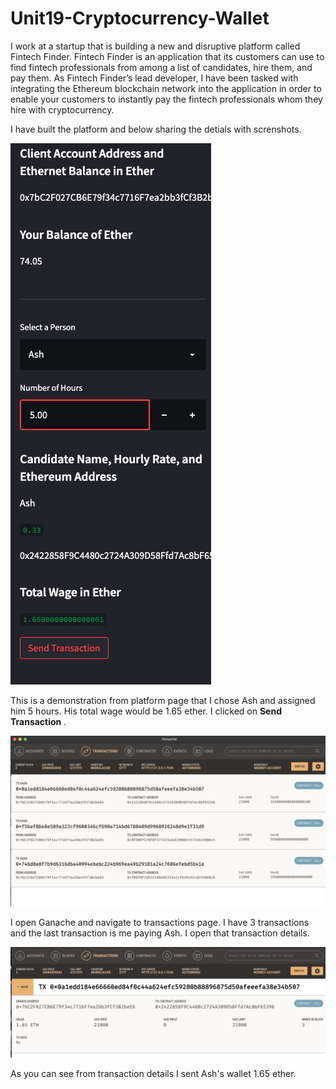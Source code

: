 # Unit19-Cryptocurrency-Wallet

I work at a startup that is building a new and disruptive platform called Fintech Finder. Fintech Finder is an application that its customers can use to find fintech professionals from among a list of candidates, hire them, and pay them. As Fintech Finder’s lead developer, I have been tasked with integrating the Ethereum blockchain network into the application in order to enable your customers to instantly pay the fintech professionals whom they hire with cryptocurrency.

I have built the platform and below sharing the detials with screnshots.


![alt text](Images/sending_transaction.png "Sending a transaction on streamlit page")

This is a demonstration from platform page that I chose Ash and assigned him 5 hours. His total wage would be 1.65 ether. I clicked on **Send Transaction** .

![alt text](Images/transactions_list.png "Sending a transaction on streamlit page")

I open Ganache and navigate to transactions page. I have 3 transactions and the last transaction is me paying Ash. I open that transaction details.

![alt text](Images/transaction_details.png "Sending a transaction on streamlit page")

As you can see from transaction details I sent Ash's wallet 1.65 ether.